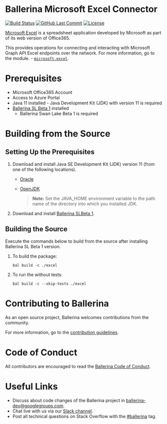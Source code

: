 Ballerina Microsoft Excel Connector
===================

[![Build Status](https://github.com/ballerina-platform/module-ballerinax-microsoft.excel/workflows/CI/badge.svg)](https://github.com/ballerina-platform/module-ballerinax-microsoft.excel/actions?query=workflow%3ACI)
[![GitHub Last Commit](https://img.shields.io/github/last-commit/ballerina-platform/module-ballerinax-microsoft.excel.svg)](https://github.com/ballerina-platform/module-ballerinax-microsoft.excel/commits/master)
[![License](https://img.shields.io/badge/License-Apache%202.0-blue.svg)](https://opensource.org/licenses/Apache-2.0)

[Microsoft Excel](https://www.microsoft.com/en-ww/microsoft-365/excel) is a spreadsheet application developed by Microsoft as part of its web version of Office365.

This provides operations for connecting and interacting with Microsoft Graph API Excel endpoints over the network. 
For more information, go to the module. 
    - [`microsoft.excel`](https://docs.central.ballerina.io/ballerinax/microsoft.excel/latest).

# Prerequisites
- Microsoft Office365 Account
- Access to Azure Portal
- Java 11 installed - Java Development Kit (JDK) with version 11 is required
- [Ballerina SL Beta 1](https://ballerina.io/learn/user-guide/getting-started/setting-up-ballerina/installation-options/) installed 
    - Ballerina Swan Lake Beta 1 is required

# Building from the Source
## Setting Up the Prerequisites

1. Download and install Java SE Development Kit (JDK) version 11 (from one of the following locations).

   * [Oracle](https://www.oracle.com/java/technologies/javase-jdk11-downloads.html)

   * [OpenJDK](https://adoptopenjdk.net/)

        > **Note:** Set the JAVA_HOME environment variable to the path name of the directory into which you installed JDK.

2. Download and install [Ballerina SLBeta 1](https://ballerina.io/). 

## Building the Source
Execute the commands below to build from the source after installing Ballerina SL Beta 1 version.

1. To build the package:
    ```    
    bal build -c ./excel
    ```
2. To run the without tests:
    ```
    bal build -c --skip-tests ./excel
    ```
# Contributing to Ballerina
As an open source project, Ballerina welcomes contributions from the community. 

For more information, go to the [contribution guidelines](https://github.com/ballerina-platform/ballerina-lang/blob/main/CONTRIBUTING.md).

# Code of Conduct
All contributors are encouraged to read the [Ballerina Code of Conduct](https://ballerina.io/code-of-conduct).

# Useful Links
* Discuss about code changes of the Ballerina project in [ballerina-dev@googlegroups.com](mailto:ballerina-dev@googlegroups.com).
* Chat live with us via our [Slack channel](https://ballerina.io/community/slack/).
* Post all technical questions on Stack Overflow with the [#ballerina](https://stackoverflow.com/questions/tagged/ballerina) tag.
